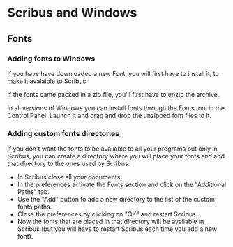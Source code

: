 # Scribus and Windows

## Fonts

### Adding fonts to Windows

If you have have downloaded a new Font, you will first have to install it, to make it avalaible to Scribus.

If the fonts came packed in a zip file, you'll first have to unzip the archive.

In all versions of Windows you can install fonts through the Fonts tool in the Control Panel: Launch it and drag and drop the unzipped font files to it.

### Adding custom fonts directories

If you don't want the fonts to be available to all your programs but only in Scribus, you can create a directory where you will place your fonts and add that directory to the ones used by Scribus:

- In Scribus close all your documents.
- In the preferences activate the Fonts section and click on the "Additional Paths" tab.
- Use the "Add" button to add a new directory to the list of the custom fonts paths.
- Close the preferences by clicking on "OK" and restart Scribus.
- Now the fonts that are placed in that directory will be available in Scribus (but you will have to restart Scribus each time you add a new font).
